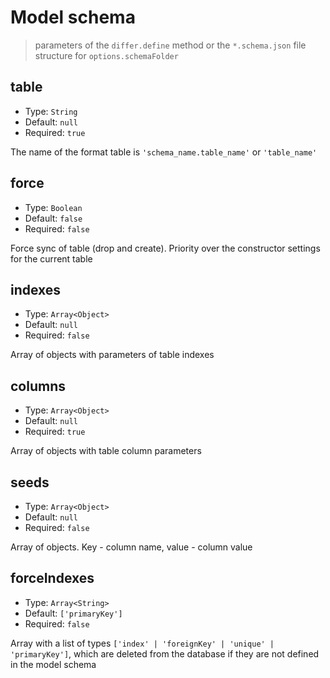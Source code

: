 # Model schema

> parameters of the `differ.define` method or the `*.schema.json` file structure for `options.schemaFolder`

## table

* Type: `String`
* Default: `null`
* Required: `true`

The name of the format table is `'schema_name.table_name'` or `'table_name'`

## force

* Type: `Boolean`
* Default: `false`
* Required: `false`

Force sync of table (drop and create). Priority over the constructor settings for the current table

## indexes

* Type: `Array<Object>`
* Default: `null`
* Required: `false`

Array of objects with parameters of table indexes

## columns

* Type: `Array<Object>`
* Default: `null`
* Required: `true`

Array of objects with table column parameters

## seeds

* Type: `Array<Object>`
* Default: `null`
* Required: `false`

Array of objects. Key - column name, value - column value

## forceIndexes

* Type: `Array<String>`
* Default: `['primaryKey']`
* Required: `false`

Array with a list of types `['index' | 'foreignKey' | 'unique' | 'primaryKey']`, which are deleted from the database if they are not defined in the model schema
